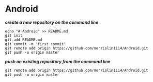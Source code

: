 # Android

***create a new repository on the command line***

```
echo "# Android" >> README.md
git init
git add README.md
git commit -m "first commit"
git remote add origin https://github.com/morrislin1114/Android.git
git push -u origin master

```

***push an existing repository from the command line***

```
git remote add origin https://github.com/morrislin1114/Android.git
git push -u origin master
```

